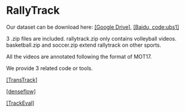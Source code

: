 # RallyTrack
Our dataset can be download here: [[Google Drive]](https://drive.google.com/drive/folders/1DcXge6f_gs_hp1gLK9H4ihajFTlPL7Yv?usp=sharing),  [[Baidu, code:ubs1]](https://pan.baidu.com/s/1g3-V8xwLles5ebAomBmhRw)

3 .zip files are included. rallytrack.zip only contains volleyball videos. basketball.zip and soccer.zip extend rallytrack on other sports.

All the videos are annotated following the format of MOT17.

We provide 3 related code or tools.

[[TransTrack]](https://github.com/PeizeSun/TransTrack)

[[denseflow]](https://github.com/open-mmlab/denseflow.git)

[[TrackEval]](https://github.com/JonathonLuiten/TrackEval)

